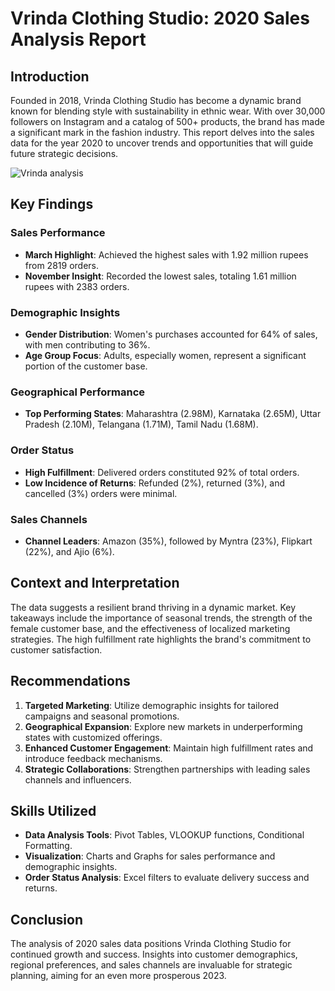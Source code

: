 # Vrinda Clothing Studio: 2020 Sales Analysis Report

## Introduction

Founded in 2018, Vrinda Clothing Studio has become a dynamic brand known for blending style with sustainability in ethnic wear. With over 30,000 followers on Instagram and a catalog of 500+ products, the brand has made a significant mark in the fashion industry. This report delves into the sales data for the year 2020 to uncover trends and opportunities that will guide future strategic decisions.

![Vrinda analysis](https://github.com/ImtyazAnalytics/Vrinda-Sales-Data-Analysis-Project/assets/150198163/b4cc47ed-8d4e-4727-8379-dfe6991f642a)


## Key Findings

### Sales Performance
- **March Highlight**: Achieved the highest sales with 1.92 million rupees from 2819 orders.
- **November Insight**: Recorded the lowest sales, totaling 1.61 million rupees with 2383 orders.

### Demographic Insights
- **Gender Distribution**: Women's purchases accounted for 64% of sales, with men contributing to 36%.
- **Age Group Focus**: Adults, especially women, represent a significant portion of the customer base.

### Geographical Performance
- **Top Performing States**: Maharashtra (2.98M), Karnataka (2.65M), Uttar Pradesh (2.10M), Telangana (1.71M), Tamil Nadu (1.68M).

### Order Status
- **High Fulfillment**: Delivered orders constituted 92% of total orders.
- **Low Incidence of Returns**: Refunded (2%), returned (3%), and cancelled (3%) orders were minimal.

### Sales Channels
- **Channel Leaders**: Amazon (35%), followed by Myntra (23%), Flipkart (22%), and Ajio (6%).

## Context and Interpretation

The data suggests a resilient brand thriving in a dynamic market. Key takeaways include the importance of seasonal trends, the strength of the female customer base, and the effectiveness of localized marketing strategies. The high fulfillment rate highlights the brand's commitment to customer satisfaction.

## Recommendations

1. **Targeted Marketing**: Utilize demographic insights for tailored campaigns and seasonal promotions.
2. **Geographical Expansion**: Explore new markets in underperforming states with customized offerings.
3. **Enhanced Customer Engagement**: Maintain high fulfillment rates and introduce feedback mechanisms.
4. **Strategic Collaborations**: Strengthen partnerships with leading sales channels and influencers.

## Skills Utilized

- **Data Analysis Tools**: Pivot Tables, VLOOKUP functions, Conditional Formatting.
- **Visualization**: Charts and Graphs for sales performance and demographic insights.
- **Order Status Analysis**: Excel filters to evaluate delivery success and returns.

## Conclusion

The analysis of 2020 sales data positions Vrinda Clothing Studio for continued growth and success. Insights into customer demographics, regional preferences, and sales channels are invaluable for strategic planning, aiming for an even more prosperous 2023.

